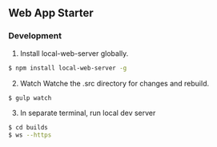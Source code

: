 Web App Starter
----------------



### Development

1. Install local-web-server globally.
```sh
$ npm install local-web-server -g
```
2. Watch Watche the .src directory for changes and rebuild.
```sh
$ gulp watch
```
3. In separate terminal, run local dev server
```sh
$ cd builds
$ ws --https
```